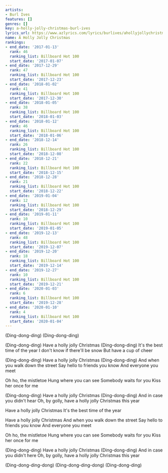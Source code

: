 ```yaml
---
artists:
- Burl Ives
features: []
genres: []
key: a-holly-jolly-christmas-burl-ives
lyrics_url: https://www.azlyrics.com/lyrics/burlives/ahollyjollychristmas.html
name: A Holly Jolly Christmas
rankings:
- end_date: '2017-01-13'
  rank: 46
  ranking_list: Billboard Hot 100
  start_date: '2017-01-07'
- end_date: '2017-12-29'
  rank: 47
  ranking_list: Billboard Hot 100
  start_date: '2017-12-23'
- end_date: '2018-01-02'
  rank: 41
  ranking_list: Billboard Hot 100
  start_date: '2017-12-30'
- end_date: '2018-01-05'
  rank: 38
  ranking_list: Billboard Hot 100
  start_date: '2018-01-03'
- end_date: '2018-01-12'
  rank: 46
  ranking_list: Billboard Hot 100
  start_date: '2018-01-06'
- end_date: '2018-12-14'
  rank: 26
  ranking_list: Billboard Hot 100
  start_date: '2018-12-08'
- end_date: '2018-12-21'
  rank: 22
  ranking_list: Billboard Hot 100
  start_date: '2018-12-15'
- end_date: '2018-12-28'
  rank: 21
  ranking_list: Billboard Hot 100
  start_date: '2018-12-22'
- end_date: '2019-01-04'
  rank: 12
  ranking_list: Billboard Hot 100
  start_date: '2018-12-29'
- end_date: '2019-01-11'
  rank: 10
  ranking_list: Billboard Hot 100
  start_date: '2019-01-05'
- end_date: '2019-12-13'
  rank: 48
  ranking_list: Billboard Hot 100
  start_date: '2019-12-07'
- end_date: '2019-12-20'
  rank: 18
  ranking_list: Billboard Hot 100
  start_date: '2019-12-14'
- end_date: '2019-12-27'
  rank: 10
  ranking_list: Billboard Hot 100
  start_date: '2019-12-21'
- end_date: '2020-01-03'
  rank: 6
  ranking_list: Billboard Hot 100
  start_date: '2019-12-28'
- end_date: '2020-01-10'
  rank: 4
  ranking_list: Billboard Hot 100
  start_date: '2020-01-04'
---
```


(Ding-dong-ding)
(Ding-dong-ding)

(Ding-dong-ding) Have a holly jolly Christmas
(Ding-dong-ding) It's the best time of the year
I don't know if there'll be snow
But have a cup of cheer

(Ding-dong-ding) Have a holly jolly Christmas
(Ding-dong-ding) And when you walk down the street
Say hello to friends you know
And everyone you meet

Oh ho, the mistletoe
Hung where you can see
Somebody waits for you
Kiss her once for me

(Ding-dong-ding) Have a holly jolly Christmas
(Ding-dong-ding) And in case you didn't hear
Oh, by golly, have a holly jolly Christmas this year

Have a holly jolly Christmas
It's the best time of the year

Have a holly jolly Christmas
And when you walk down the street
Say hello to friends you know
And everyone you meet

Oh ho, the mistletoe
Hung where you can see
Somebody waits for you
Kiss her once for me

(Ding-dong-ding) Have a holly jolly Christmas
(Ding-dong-ding) And in case you didn't here
Oh, by golly, have a holly jolly Christmas this year

(Ding-dong-ding-dong)
(Ding-dong-ding-dong)
(Ding-dong-ding)



